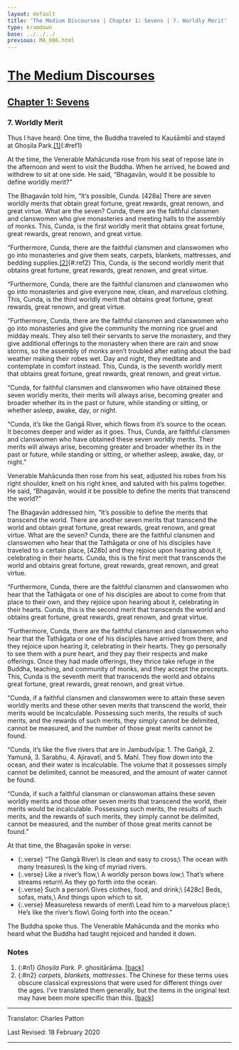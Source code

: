 ```yaml
---
layout: default
title: 'The Medium Discourses | Chapter 1: Sevens | 7. Worldly Merit'
type: kramdown
base: ../../../
previous: MA_006.html
---
```

# [The Medium Discourses](../../index.html)
## [Chapter 1: Sevens](index.html)
### 7. Worldly Merit

Thus I have heard: One time, the Buddha traveled to Kauśāmbī and stayed at Ghoṣila Park.[\[1\]](#n1){:#ref1}

At the time, the Venerable Mahācunda rose from his seat of repose late in the afternoon and went to visit the Buddha. When he arrived, he bowed and withdrew to sit at one side. He said, “Bhagavān, would it be possible to define worldly merit?”

The Bhagavān told him, “It’s possible, Cunda. [428a] There are seven worldly merits that obtain great fortune, great rewards, great renown, and great virtue. What are the seven? Cunda, there are the faithful clansmen and clanswomen who give monasteries and meeting halls to the assembly of monks. This, Cunda, is the first worldly merit that obtains great fortune, great rewards, great renown, and great virtue.

“Furthermore, Cunda, there are the faithful clansmen and clanswomen who go into monasteries and give them seats, carpets, blankets, mattresses, and bedding supplies.[\[2\]](#n2){#:ref2} This, Cunda, is the second worldly merit that obtains great fortune, great rewards, great renown, and great virtue.

“Furthermore, Cunda, there are the faithful clansmen and clanswomen who go into monasteries and give everyone new, clean, and marvelous clothing. This, Cunda, is the third worldly merit that obtains great fortune, great rewards, great renown, and great virtue.

“Furthermore, Cunda, there are the faithful clansmen and clanswomen who go into monasteries and give the community the morning rice gruel and midday meals. They also tell their servants to serve the monastery, and they give additional offerings to the monastery when there are rain and snow storms, so the assembly of monks aren’t troubled after eating about the bad weather making their robes wet. Day and night, they meditate and contemplate in comfort instead. This, Cunda, is the seventh worldly merit that obtains great fortune, great rewards, great renown, and great virtue.

“Cunda, for faithful clansmen and clanswomen who have obtained these seven worldly merits, their merits will always arise, becoming greater and broader whether its in the past or future, while standing or sitting, or whether asleep, awake, day, or night.

“Cunda, it’s like the Gaṅgā River, which flows from it’s source to the ocean. It becomes deeper and wider as it goes. Thus, Cunda, are faithful clansmen and clanswomen who have obtained these seven worldly merits. Their merits will always arise, becoming greater and broader whether its in the past or future, while standing or sitting, or whether asleep, awake, day, or night.”

Venerable Mahācunda then rose from his seat, adjusted his robes from his right shoulder, knelt on his right knee, and saluted with his palms together. He said, “Bhagavān, would it be possible to define the merits that transcend the world?”

The Bhagavān addressed him, “It’s possible to define the merits that transcend the world. There are another seven merits that transcend the world and obtain great fortune, great rewards, great renown, and great virtue. What are the seven? Cunda, there are the faithful clansmen and clanswomen who hear that the Tathāgata or one of his disciples have traveled to a certain place, [428b] and they rejoice upon hearing about it, celebrating in their hearts. Cunda, this is the first merit that transcends the world and obtains great fortune, great rewards, great renown, and great virtue.

“Furthermore, Cunda, there are the faithful clansmen and clanswomen who hear that the Tathāgata or one of his disciples are about to come from that place to their own, and they rejoice upon hearing about it, celebrating in their hearts. Cunda, this is the second merit that transcends the world and obtains great fortune, great rewards, great renown, and great virtue.

“Furthermore, Cunda, there are the faithful clansmen and clanswomen who hear that the Tathāgata or one of his disciples have arrived from there, and they rejoice upon hearing it, celebrating in their hearts. They go personally to see them with a pure heart, and they pay their respects and make offerings. Once they had made offerings, they thrice take refuge in the Buddha, teaching, and community of monks, and they accept the precepts. This, Cunda is the seventh merit that transcends the world and obtains great fortune, great rewards, great renown, and great virtue.

“Cunda, if a faithful clansmen and clanswomen were to attain these seven worldly merits and these other seven merits that transcend the world, their merits would be incalculable. Possessing such merits, the results of such merits, and the rewards of such merits, they simply cannot be delimited, cannot be measured, and the number of those great merits cannot be found.

“Cunda, it’s like the five rivers that are in Jambudvīpa: 1. The Gaṅgā, 2. Yamunā, 3. Sarabhu, 4. Ajiravatī, and 5. Mahī. They flow down into the ocean, and their water is incalculable. The volume that it possesses simply cannot be delimited, cannot be measured, and the amount of water cannot be found.

“Cunda, if such a faithful clansman or clanswoman attains these seven worldly merits and those other seven merits that transcend the world, their merits would be incalculable. Possessing such merits, the results of such merits, and the rewards of such merits, they simply cannot be delimited, cannot be measured, and the number of those great merits cannot be found.”

At that time, the Bhagavān spoke in verse:

* {:.verse} “The Gaṅgā River\\
  Is clean and easy to cross;\\
  The ocean with many treasures\\
  Is the king of myriad rivers.
* {:.verse} Like a river’s flow,\\
  A worldly person bows low;\\
  That’s where streams return\\
  As they go forth into the ocean.
* {:.verse} Such a person\\
  Gives clothes, food, and drink;\\
  [428c] Beds, sofas, mats,\\
  And things upon which to sit.
* {:.verse} Measureless rewards of merit\\
  Lead him to a marvelous place;\\
  He’s like the river’s flow\\
  Going forth into the ocean.”

The Buddha spoke thus. The Venerable Mahācunda and the monks who heard what the Buddha had taught rejoiced and handed it down.

### Notes

1. {:#n1} *Ghoṣila Park*. P. ghositārāma. [\[back\]](#ref1)
2. {:#n2} *carpets, blankets, mattresses*. The Chinese for these terms uses obscure classical expressions that were used for different things over the ages. I’ve translated them generally, but the items in the original text may have been more specific than this. [\[back\]](#ref2)

---

Translator: Charles Patton

Last Revised: 18 February 2020

---

